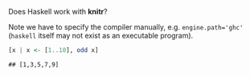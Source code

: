 Does Haskell work with **knitr**?

Note we have to specify the compiler manually, e.g. `engine.path='ghc'` (`haskell` itself may not exist as an executable program).


```haskell
[x | x <- [1..10], odd x]
```

```
## [1,3,5,7,9]
```

